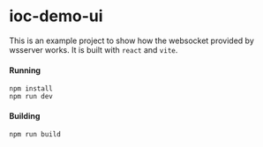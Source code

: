 # ioc-demo-ui
This is an example project to show how the websocket provided by wsserver works. It is built with `react` and `vite`.

#### Running
```shell
npm install
npm run dev
```

#### Building
```shell
npm run build
```